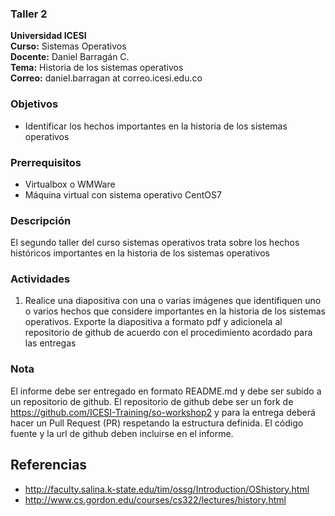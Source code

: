 ### Taller 2
**Universidad ICESI**  
**Curso:** Sistemas Operativos  
**Docente:** Daniel Barragán C.  
**Tema:** Historia de los sistemas operativos  
**Correo:** daniel.barragan at correo.icesi.edu.co


### Objetivos
* Identificar los hechos importantes en la historia de los sistemas operativos

### Prerrequisitos
* Virtualbox o WMWare
* Máquina virtual con sistema operativo CentOS7

### Descripción
El segundo taller del curso sistemas operativos trata sobre los hechos históricos importantes en la historia de los sistemas operativos

### Actividades

1. Realice una diapositiva con una o varias imágenes que identifiquen uno o varios hechos que considere importantes en la historia de los sistemas operativos. Exporte la diapositiva a formato pdf y adicionela al repositorio de github de acuerdo con el procedimiento acordado para las entregas

### Nota

El informe debe ser entregado en formato README.md y debe ser subido a un repositorio de github. El repositorio de github debe ser un fork de https://github.com/ICESI-Training/so-workshop2 y para la entrega deberá hacer un Pull Request (PR) respetando la estructura definida. El código fuente y la url de github deben incluirse en el informe.  

## Referencias


* http://faculty.salina.k-state.edu/tim/ossg/Introduction/OShistory.html  
* http://www.cs.gordon.edu/courses/cs322/lectures/history.html
